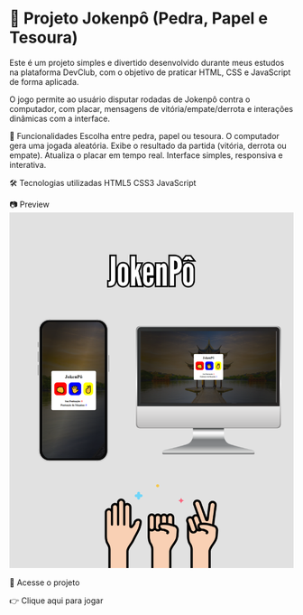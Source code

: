 <h1>🥊 Projeto Jokenpô (Pedra, Papel e Tesoura)</h1>

Este é um projeto simples e divertido desenvolvido durante meus estudos na plataforma DevClub, com o objetivo de praticar HTML, CSS e JavaScript de forma aplicada.

O jogo permite ao usuário disputar rodadas de Jokenpô contra o computador, com placar, mensagens de vitória/empate/derrota e interações dinâmicas com a interface.

🚀 Funcionalidades
Escolha entre pedra, papel ou tesoura.
O computador gera uma jogada aleatória.
Exibe o resultado da partida (vitória, derrota ou empate).
Atualiza o placar em tempo real.
Interface simples, responsiva e interativa.

🛠️ Tecnologias utilizadas
HTML5
CSS3
JavaScript

📷 Preview
<img src='https://github.com/renansiebert7/JOKENPO/blob/master/DESIGN%20READ.ME%20GIT%20HUB.png?raw=true'>

🔗 Acesse o projeto
<p src='https://renansiebert7.github.io/JOKENPO/'> 👉 Clique aqui para jogar</p>


